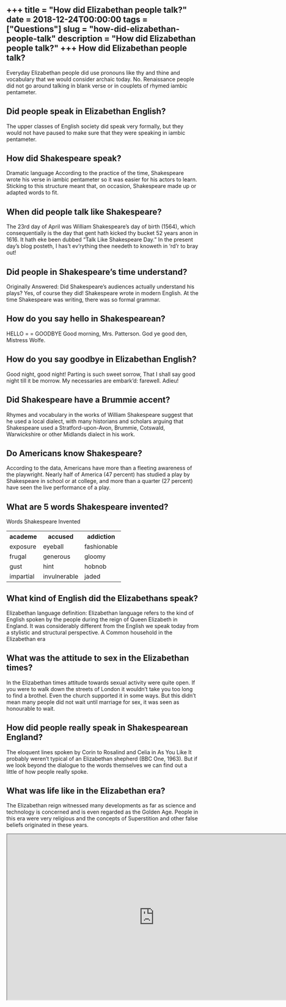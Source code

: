 +++
title = "How did Elizabethan people talk?"
date = 2018-12-24T00:00:00
tags = ["Questions"]
slug = "how-did-elizabethan-people-talk"
description = "How did Elizabethan people talk?"
+++
How did Elizabethan people talk?
--------------------------------

Everyday Elizabethan people did use pronouns like thy and thine and vocabulary that we would consider archaic today. No. Renaissance people did not go around talking in blank verse or in couplets of rhymed iambic pentameter.

Did people speak in Elizabethan English?
----------------------------------------

The upper classes of English society did speak very formally, but they would not have paused to make sure that they were speaking in iambic pentameter.

How did Shakespeare speak?
--------------------------

Dramatic language According to the practice of the time, Shakespeare wrote his verse in iambic pentameter so it was easier for his actors to learn. Sticking to this structure meant that, on occasion, Shakespeare made up or adapted words to fit.

When did people talk like Shakespeare?
--------------------------------------

The 23rd day of April was William Shakespeare’s day of birth (1564), which consequentially is the day that gent hath kicked thy bucket 52 years anon in 1616. It hath eke been dubbed “Talk Like Shakespeare Day.” In the present day’s blog posteth, I has’t ev’rything thee needeth to knoweth in ‘rd’r to bray out!

Did people in Shakespeare’s time understand?
--------------------------------------------

Originally Answered: Did Shakespeare’s audiences actually understand his plays? Yes, of course they did! Shakespeare wrote in modern English. At the time Shakespeare was writing, there was so formal grammar.

How do you say hello in Shakespearean?
--------------------------------------

HELLO = = GOODBYE Good morning, Mrs. Patterson. God ye good den, Mistress Wolfe.

How do you say goodbye in Elizabethan English?
----------------------------------------------

Good night, good night! Parting is such sweet sorrow, That I shall say good night till it be morrow. My necessaries are embark’d: farewell. Adieu!

Did Shakespeare have a Brummie accent?
--------------------------------------

Rhymes and vocabulary in the works of William Shakespeare suggest that he used a local dialect, with many historians and scholars arguing that Shakespeare used a Stratford-upon-Avon, Brummie, Cotswald, Warwickshire or other Midlands dialect in his work.

Do Americans know Shakespeare?
------------------------------

According to the data, Americans have more than a fleeting awareness of the playwright. Nearly half of America (47 percent) has studied a play by Shakespeare in school or at college, and more than a quarter (27 percent) have seen the live performance of a play.

What are 5 words Shakespeare invented?
--------------------------------------

Words Shakespeare Invented

<table><tr><th>academe</th><th>accused</th><th>addiction</th></tr><tr><td>exposure</td><td>eyeball</td><td>fashionable</td></tr><tr><td>frugal</td><td>generous</td><td>gloomy</td></tr><tr><td>gust</td><td>hint</td><td>hobnob</td></tr><tr><td>impartial</td><td>invulnerable</td><td>jaded</td></tr></table>

What kind of English did the Elizabethans speak?
------------------------------------------------

Elizabethan language definition: Elizabethan language refers to the kind of English spoken by the people during the reign of Queen Elizabeth in England. It was considerably different from the English we speak today from a stylistic and structural perspective. A Common household in the Elizabethan era

What was the attitude to sex in the Elizabethan times?
------------------------------------------------------

In the Elizabethan times attitude towards sexual activity were quite open. If you were to walk down the streets of London it wouldn’t take you too long to find a brothel. Even the church supported it in some ways. But this didn’t mean many people did not wait until marriage for sex, it was seen as honourable to wait.

How did people really speak in Shakespearean England?
-----------------------------------------------------

The eloquent lines spoken by Corin to Rosalind and Celia in As You Like It probably weren’t typical of an Elizabethan shepherd (BBC One, 1963). But if we look beyond the dialogue to the words themselves we can find out a little of how people really spoke.

What was life like in the Elizabethan era?
------------------------------------------

The Elizabethan reign witnessed many developments as far as science and technology is concerned and is even regarded as the Golden Age. People in this era were very religious and the concepts of Superstition and other false beliefs originated in these years.

<iframe allow="accelerometer; autoplay; clipboard-write; encrypted-media; gyroscope; picture-in-picture" allowfullscreen="" class="__youtube_prefs__  epyt-is-override  no-lazyload" data-no-lazy="1" data-origheight="433" data-origwidth="770" data-skipgform_ajax_framebjll="" height="433" id="_ytid_60957" loading="lazy" src="https://www.youtube.com/embed/eg-7Y1bEqXs?enablejsapi=1&autoplay=0&cc_load_policy=0&cc_lang_pref=&iv_load_policy=1&loop=0&modestbranding=0&rel=1&fs=1&playsinline=0&autohide=2&theme=dark&color=red&controls=1&" title="YouTube player" width="770"></iframe>